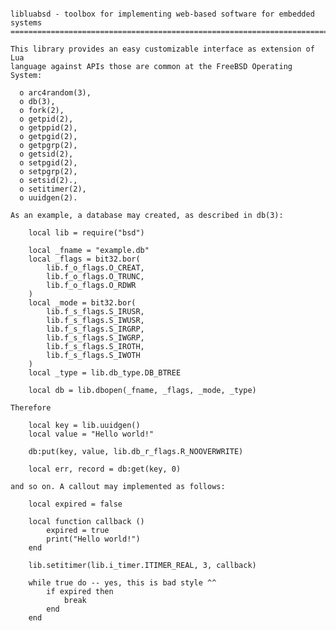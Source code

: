 <pre><code>
libluabsd - toolbox for implementing web-based software for embedded systems
============================================================================

This library provides an easy customizable interface as extension of Lua
language against APIs those are common at the FreeBSD Operating System:

  o arc4random(3),
  o db(3),
  o fork(2),
  o getpid(2),
  o getppid(2),
  o getpgid(2),
  o getpgrp(2),
  o getsid(2),
  o setpgid(2),
  o setpgrp(2),
  o setsid(2).,
  o setitimer(2),
  o uuidgen(2).

As an example, a database may created, as described in db(3):

    local lib = require("bsd")

    local _fname = "example.db"
    local _flags = bit32.bor(
        lib.f_o_flags.O_CREAT,
        lib.f_o_flags.O_TRUNC,
        lib.f_o_flags.O_RDWR
    )
    local _mode = bit32.bor(
        lib.f_s_flags.S_IRUSR,
        lib.f_s_flags.S_IWUSR,
        lib.f_s_flags.S_IRGRP,
        lib.f_s_flags.S_IWGRP,
        lib.f_s_flags.S_IROTH,
        lib.f_s_flags.S_IWOTH
    )
    local _type = lib.db_type.DB_BTREE

    local db = lib.dbopen(_fname, _flags, _mode, _type)

Therefore

    local key = lib.uuidgen()
    local value = "Hello world!"

    db:put(key, value, lib.db_r_flags.R_NOOVERWRITE)

    local err, record = db:get(key, 0)

and so on. A callout may implemented as follows:

    local expired = false

    local function callback ()
        expired = true
        print("Hello world!")
    end

    lib.setitimer(lib.i_timer.ITIMER_REAL, 3, callback)

    while true do -- yes, this is bad style ^^
        if expired then
            break
        end
    end

</code></pre>
